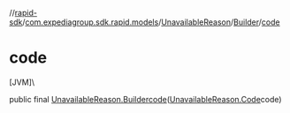 //[rapid-sdk](../../../../index.md)/[com.expediagroup.sdk.rapid.models](../../index.md)/[UnavailableReason](../index.md)/[Builder](index.md)/[code](code.md)

# code

[JVM]\

public final [UnavailableReason.Builder](index.md)[code](code.md)([UnavailableReason.Code](../-code/index.md)code)
